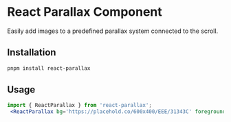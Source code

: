 # React Parallax Component

Easily add images to a predefined parallax system connected to the scroll.

## Installation
```bash
pnpm install react-parallax
```

## Usage

```jsx
import { ReactParallax } from 'react-parallax';
 <ReactParallax bg='https://placehold.co/600x400/EEE/31343C' foreground={`https://placehold.co/600x400/EEE/31343C`}
```
